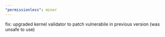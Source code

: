 ```yaml
---
"permissionless": minor
---
```


fix: upgraded kernel validator to patch vulnerabile in previous version (was unsafe to use)

